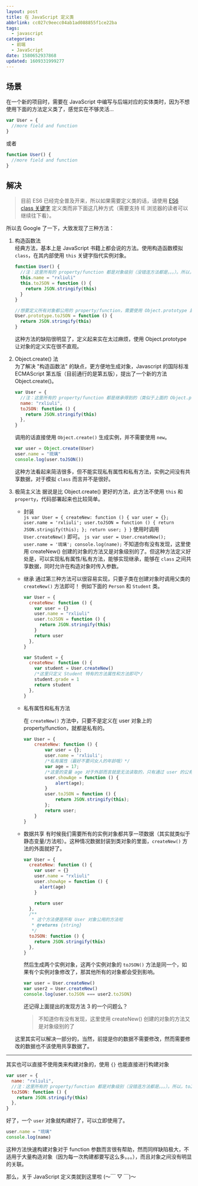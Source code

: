 ```yaml
---
layout: post
title: 在 JavaScript 定义类
abbrlink: cc027c9eecc04ab1ad088855f1ce22ba
tags:
  - javascript
categories:
  - 前端
  - JavaScript
date: 1580652937868
updated: 1609331999277
---
```


## 场景

在一个新的项目时，需要在 JavaScript 中编写与后端对应的实体类时，因为不想使用下面的方法定义类了，感觉实在不够灵活...

```js
var User = {
  //more field and function
}
```

或者

```js
function User() {
  //more field and function
}
```

## 解决

> 目前 ES6 已经完全普及开来，所以如果需要定义类的话，请使用 [ES6 class 关键字](https://developer.mozilla.org/zh-CN/docs/Web/JavaScript/Reference/Classes) 定义类而非下面这几种方式（需要支持 IE 浏览器的读者可以继续往下看）。

所以去 Google 了一下，大致发现了三种方法：

1. 构造函数法\
   经典方法，基本上是 JavaScript 书籍上都会说的方法。使用构造函数模拟 `class`，在其内部使用 `this` 关键字指代实例对象。

   ```js
   function User() {
     //注：这里所有的 property/function 都是对象级别（没错连方法都是。。。）。所以，toJSON() 方法在每个实例中都有一份，比较浪费内存，可以新建两 个 User 对象 user1,user2，然后使用 user1.toJSON === user2.toJSON 验证一下，你会发现为 false...(2333)
     this.name = "rxliuli"
     this.toJSON = function () {
       return JSON.stringify(this)
     }
   }

   //想要定义所有对象都公用的 property/function，需要使用 Object.prototype 属性（原型），例如下面定义一个公用的 toJSON() 方法
   User.prototype.toJSON = function () {
     return JSON.stringify(this)
   }
   ```

   这种方法的缺陷很明显了，定义起来实在太过麻烦，使用 Object.prototype 让对象的定义实在很不直观。

2. Object.create() 法\
   为了解决 "构造函数法" 的缺点，更方便地生成对象，Javascript 的国际标准 ECMAScript 第五版（目前通行的是第五版），提出了一个新的方法 Object.create()。

   ```js
   var User = {
     //注：这里所有的 property/function 都是继承得到的（类似于上面的 Object.prototype），所以没有改变的 property/function 只会有一份
     name: "rxliuli",
     toJSON: function () {
       return JSON.stringify(this)
     },
   }
   ```

   调用的话直接使用 `Object.create()` 生成实例，并不需要使用 `new`。

   ```js
   var user = Object.create(User)
   user.name = "琉璃"
   console.log(user.toJSON())
   ```

   这种方法看起来简洁很多，但不能实现私有属性和私有方法，实例之间没有共享数据，对于模拟 `class` 而言并不是很好。

3. 极简主义法
   据说是比 Object.create() 更好的方法，此方法不使用 `this` 和 `property`，代码部署起来也比较简单。

   - 封装\
     `js var User = { createNew: function () { var user = {}; user.name = 'rxliuli'; user.toJSON = function () { return JSON.stringify(this); }; return user; } }`
     使用时调用 `User.createNew()` 即可。
     `js var user = User.createNew(); user.name = '琉璃'; console.log(name);`
     不知道你有没有发现，这里使用 createNew() 创建的对象的方法又是对象级别的了。但这种方法定义好处是，可以实现私有属性/私有方法，能够实现继承，能够在 `class` 之间共享数据，同时允许在构造对象时传入参数。

   - 继承
     通过第三种方法可以很容易实现，只要子类在创建对象时调用父类的 `createNew()` 方法即可！
     例如下面的 `Person` 和 `Student` 类。

     ```js
     var User = {
       createNew: function () {
         var user = {}
         user.name = "rxliuli"
         user.toJSON = function () {
           return JSON.stringify(this)
         }
         return user
       },
     }

     var Student = {
       createNew: function () {
         var student = User.createNew()
         /*这里只定义 Student 特有的方法属性和方法即可*/
         student.grade = 1
         return student
       },
     }
     ```

   - 私有属性和私有方法

     在 `createNew()` 方法中，只要不是定义在 user 对象上的 property/function，就都是私有的。

     ```js
     var User = {
         createNew: function () {
             var user = {};
             user.name = 'rxliuli';
             /*私有属性（最好不要问女人的年龄哦）*/
             var age = 17;
             /*这里的变量 age 对于外部而言就是无法读取的，只有通过 user 的公有方*/法 showAge() 读取
             user.showAge = function () {
                 alert(age);
             }
             user.toJSON = function () {
                 return JSON.stringify(this);
             };
             return user;
         }
     }
     ```

   - 数据共享
     有时候我们需要所有的实例对象都共享一项数据（其实就类似于静态变量/方法啦）。这种情况数据封装到类对象的里面，`createNew()` 方法的外面就好了。

     ```js
     var User = {
       createNew: function () {
         var user = {}
         user.name = "rxliuli"
         user.showAge = function () {
           alert(age)
         }

         return user
       },
       /**
        * 这个方法便是所有 User 对象公用的方法啦
        * @returns {string}
        */
       toJSON: function () {
         return JSON.stringify(this)
       },
     }
     ```

     然后生成两个实例对象，这两个实例对象的 `toJSON()` 方法是同一个，如果有个实例对象修改了，那其他所有的对象都会受到影响。

     ```js
     var user = User.createNew()
     var user2 = User.createNew()
     console.log(user.toJSON === user2.toJSON)
     ```

     还记得上面提出的发现方法 3 的一个问题么？

     > 不知道你有没有发现，这里使用 createNew() 创建的对象的方法又是对象级别的了

   这里其实可以解决一部分的，当然，前提是你的数据不需要修改，然而需要修改的数据也不该使用共享数据了。

***

其实也可以直接不使用类来构建对象的，使用 `{}` 也能直接进行构建对象

```js
var user = {
  name: "rxliuli",
  //注：这里所有的 property/function 都是对象级别（没错连方法都是。。。）。所以，toJSON() 方法在每个实例中都有一份，比较浪费内存
  toJSON: function () {
    return JSON.stringify(this)
  },
}
```

好了，一个 `user` 对象就构建好了，可以立即使用了。

```js
user.name = "琉璃"
console.log(name)
```

这种方法快速构建对象对于 function 参数而言很有帮助，然而同样缺陷极大，不适用于大量构造对象（因为每一次构建都要写这么多。。。），而且对象之间没有明显的关联。

那么，关于 JavaScript 定义类就到这里啦 (〜￣ ▽ ￣)〜
